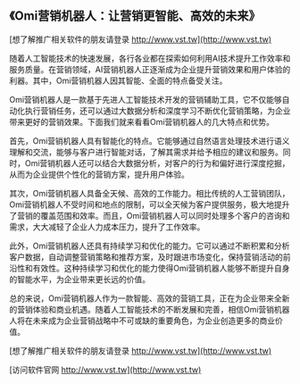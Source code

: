 ## **《Omi营销机器人：让营销更智能、高效的未来》**

[想了解推广相关软件的朋友请登录 http://www.vst.tw](http://www.vst.tw)

随着人工智能技术的快速发展，各行各业都在探索如何利用AI技术提升工作效率和服务质量。在营销领域，AI营销机器人正逐渐成为企业提升营销效果和用户体验的利器。其中，Omi营销机器人因其智能、全面的特点备受关注。

Omi营销机器人是一款基于先进人工智能技术开发的营销辅助工具，它不仅能够自动化执行营销任务，还可以通过大数据分析和深度学习不断优化营销策略，为企业带来更好的营销效果。下面我们就来看看Omi营销机器人的几大特点和优势。

首先，Omi营销机器人具有智能化的特点。它能够通过自然语言处理技术进行语义理解和交流，能够与客户进行智能对话，了解其需求并给予相应的建议和服务。同时，Omi营销机器人还可以结合大数据分析，对客户的行为和偏好进行深度挖掘，从而为企业提供个性化的营销方案，提升用户体验。

其次，Omi营销机器人具备全天候、高效的工作能力。相比传统的人工营销团队，Omi营销机器人不受时间和地点的限制，可以全天候为客户提供服务，极大地提升了营销的覆盖范围和效率。而且，Omi营销机器人可以同时处理多个客户的咨询和需求，大大减轻了企业人力成本压力，提升了工作效率。

此外，Omi营销机器人还具有持续学习和优化的能力。它可以通过不断积累和分析客户数据，自动调整营销策略和推荐方案，及时跟进市场变化，保持营销活动的前沿性和有效性。这种持续学习和优化的能力使得Omi营销机器人能够不断提升自身的智能水平，为企业带来更长远的价值。

总的来说，Omi营销机器人作为一款智能、高效的营销工具，正在为企业带来全新的营销体验和商业机遇。随着人工智能技术的不断发展和完善，相信Omi营销机器人将在未来成为企业营销战略中不可或缺的重要角色，为企业创造更多的商业价值。

[想了解推广相关软件的朋友请登录 http://www.vst.tw](http://www.vst.tw)


[访问软件官网 http://www.vst.tw](http://www.vst.tw)
